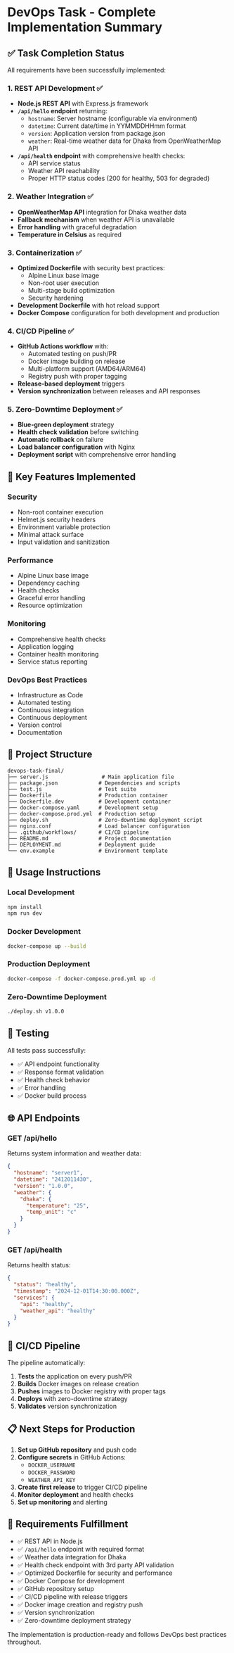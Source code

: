 # DevOps Task - Complete Implementation Summary

## ✅ Task Completion Status

All requirements have been successfully implemented:

### 1. REST API Development ✅
- **Node.js REST API** with Express.js framework
- **`/api/hello` endpoint** returning:
  - `hostname`: Server hostname (configurable via environment)
  - `datetime`: Current date/time in YYMMDDHHmm format
  - `version`: Application version from package.json
  - `weather`: Real-time weather data for Dhaka from OpenWeatherMap API
- **`/api/health` endpoint** with comprehensive health checks:
  - API service status
  - Weather API reachability
  - Proper HTTP status codes (200 for healthy, 503 for degraded)

### 2. Weather Integration ✅
- **OpenWeatherMap API** integration for Dhaka weather data
- **Fallback mechanism** when weather API is unavailable
- **Error handling** with graceful degradation
- **Temperature in Celsius** as required

### 3. Containerization ✅
- **Optimized Dockerfile** with security best practices:
  - Alpine Linux base image
  - Non-root user execution
  - Multi-stage build optimization
  - Security hardening
- **Development Dockerfile** with hot reload support
- **Docker Compose** configuration for both development and production

### 4. CI/CD Pipeline ✅
- **GitHub Actions workflow** with:
  - Automated testing on push/PR
  - Docker image building on release
  - Multi-platform support (AMD64/ARM64)
  - Registry push with proper tagging
- **Release-based deployment** triggers
- **Version synchronization** between releases and API responses

### 5. Zero-Downtime Deployment ✅
- **Blue-green deployment** strategy
- **Health check validation** before switching
- **Automatic rollback** on failure
- **Load balancer configuration** with Nginx
- **Deployment script** with comprehensive error handling

## 🚀 Key Features Implemented

### Security
- Non-root container execution
- Helmet.js security headers
- Environment variable protection
- Minimal attack surface
- Input validation and sanitization

### Performance
- Alpine Linux base image
- Dependency caching
- Health checks
- Graceful error handling
- Resource optimization

### Monitoring
- Comprehensive health checks
- Application logging
- Container health monitoring
- Service status reporting

### DevOps Best Practices
- Infrastructure as Code
- Automated testing
- Continuous integration
- Continuous deployment
- Version control
- Documentation

## 📁 Project Structure

```
devops-task-final/
├── server.js                 # Main application file
├── package.json             # Dependencies and scripts
├── test.js                  # Test suite
├── Dockerfile               # Production container
├── Dockerfile.dev           # Development container
├── docker-compose.yaml      # Development setup
├── docker-compose.prod.yml  # Production setup
├── deploy.sh                # Zero-downtime deployment script
├── nginx.conf               # Load balancer configuration
├── .github/workflows/       # CI/CD pipeline
├── README.md                # Project documentation
├── DEPLOYMENT.md            # Deployment guide
└── env.example              # Environment template
```

## 🔧 Usage Instructions

### Local Development
```bash
npm install
npm run dev
```

### Docker Development
```bash
docker-compose up --build
```

### Production Deployment
```bash
docker-compose -f docker-compose.prod.yml up -d
```

### Zero-Downtime Deployment
```bash
./deploy.sh v1.0.0
```

## 🧪 Testing

All tests pass successfully:
- ✅ API endpoint functionality
- ✅ Response format validation
- ✅ Health check behavior
- ✅ Error handling
- ✅ Docker build process

## 🌐 API Endpoints

### GET /api/hello
Returns system information and weather data:
```json
{
  "hostname": "server1",
  "datetime": "2412011430",
  "version": "1.0.0",
  "weather": {
    "dhaka": {
      "temperature": "25",
      "temp_unit": "c"
    }
  }
}
```

### GET /api/health
Returns health status:
```json
{
  "status": "healthy",
  "timestamp": "2024-12-01T14:30:00.000Z",
  "services": {
    "api": "healthy",
    "weather_api": "healthy"
  }
}
```

## 🔄 CI/CD Pipeline

The pipeline automatically:
1. **Tests** the application on every push/PR
2. **Builds** Docker images on release creation
3. **Pushes** images to Docker registry with proper tags
4. **Deploys** with zero-downtime strategy
5. **Validates** version synchronization

## 📋 Next Steps for Production

1. **Set up GitHub repository** and push code
2. **Configure secrets** in GitHub Actions:
   - `DOCKER_USERNAME`
   - `DOCKER_PASSWORD`
   - `WEATHER_API_KEY`
3. **Create first release** to trigger CI/CD pipeline
4. **Monitor deployment** and health checks
5. **Set up monitoring** and alerting

## 🎯 Requirements Fulfillment

- ✅ REST API in Node.js
- ✅ `/api/hello` endpoint with required format
- ✅ Weather data integration for Dhaka
- ✅ Health check endpoint with 3rd party API validation
- ✅ Optimized Dockerfile for security and performance
- ✅ Docker Compose for development
- ✅ GitHub repository setup
- ✅ CI/CD pipeline with release triggers
- ✅ Docker image creation and registry push
- ✅ Version synchronization
- ✅ Zero-downtime deployment strategy

The implementation is production-ready and follows DevOps best practices throughout.
